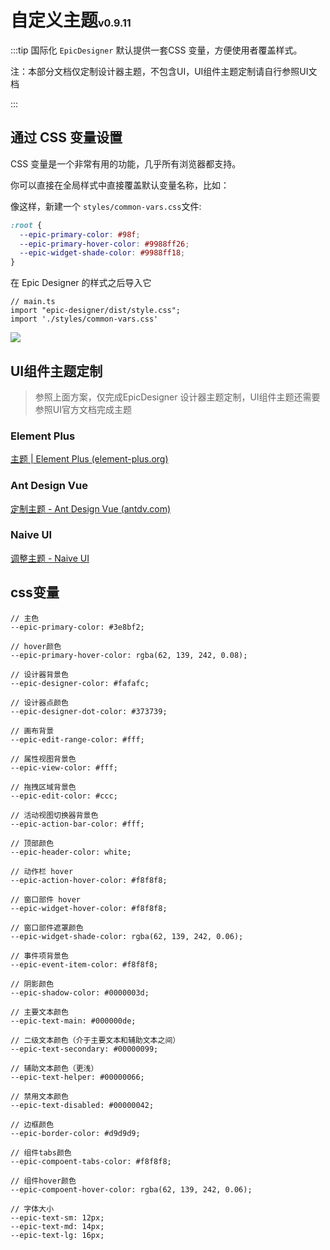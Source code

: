 # 自定义主题<span style="font-size:16px">v0.9.11</span>

:::tip 国际化
`EpicDesigner` 默认提供一套CSS 变量，方便使用者覆盖样式。

注：本部分文档仅定制设计器主题，不包含UI，UI组件主题定制请自行参照UI文档

:::

## 通过 CSS 变量设置

CSS 变量是一个非常有用的功能，几乎所有浏览器都支持。

你可以直接在全局样式中直接覆盖默认变量名称，比如：

像这样，新建一个 `styles/common-vars.css`文件:

```css
:root {
  --epic-primary-color: #98f;
  --epic-primary-hover-color: #9988ff26;
  --epic-widget-shade-color: #9988ff18;
}
```

在 Epic Designer 的样式之后导入它

```tsx
// main.ts
import "epic-designer/dist/style.css";
import './styles/common-vars.css'
```

 ![](https://epic.kcz66.com/static/theme.jpg)

## UI组件主题定制

> 参照上面方案，仅完成EpicDesigner 设计器主题定制，UI组件主题还需要参照UI官方文档完成主题

### Element Plus
[主题 | Element Plus (element-plus.org)](https://element-plus.org/zh-CN/guide/theming.html)

### Ant Design Vue

[定制主题 - Ant Design Vue (antdv.com)](https://www.antdv.com/docs/vue/customize-theme-cn)

### Naive UI

[调整主题 - Naive UI](https://www.naiveui.com/zh-CN/os-theme/docs/customize-theme)

## css变量

```
// 主色
--epic-primary-color: #3e8bf2;

// hover颜色
--epic-primary-hover-color: rgba(62, 139, 242, 0.08);

// 设计器背景色
--epic-designer-color: #fafafc;

// 设计器点颜色
--epic-designer-dot-color: #373739;

// 画布背景
--epic-edit-range-color: #fff;

// 属性视图背景色
--epic-view-color: #fff;

// 拖拽区域背景色
--epic-edit-color: #ccc;

// 活动视图切换器背景色
--epic-action-bar-color: #fff;

// 顶部颜色
--epic-header-color: white;

// 动作栏 hover
--epic-action-hover-color: #f8f8f8;

// 窗口部件 hover
--epic-widget-hover-color: #f8f8f8;

// 窗口部件遮罩颜色
--epic-widget-shade-color: rgba(62, 139, 242, 0.06);

// 事件项背景色
--epic-event-item-color: #f8f8f8;

// 阴影颜色
--epic-shadow-color: #0000003d;

// 主要文本颜色
--epic-text-main: #000000de;

// 二级文本颜色（介于主要文本和辅助文本之间）
--epic-text-secondary: #00000099;

// 辅助文本颜色（更浅）
--epic-text-helper: #00000066;

// 禁用文本颜色
--epic-text-disabled: #00000042;

// 边框颜色
--epic-border-color: #d9d9d9;

// 组件tabs颜色
--epic-compoent-tabs-color: #f8f8f8;

// 组件hover颜色
--epic-compoent-hover-color: rgba(62, 139, 242, 0.06);

// 字体大小
--epic-text-sm: 12px;
--epic-text-md: 14px;
--epic-text-lg: 16px;
```

